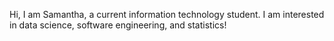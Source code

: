 Hi, I am Samantha, a current information technology student. I am interested in data science, software engineering, and statistics!


<!---
dosaemi21/dosaemi21 is a ✨ special ✨ repository because its `README.md` (this file) appears on your GitHub profile.
You can click the Preview link to take a look at your changes.
--->
